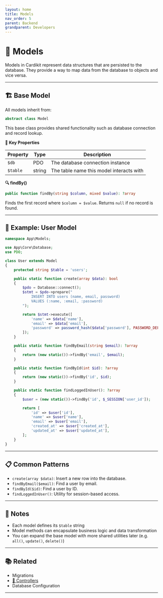 ```yaml
---
layout: home
title: Models
nav_order: 5
parent: Backend
grandparent: Developers
---
```


# 🧩 Models

Models in Cardikit represent data structures that are persisted to the database. They provide a way to map data from the database to objects and vice versa.

---

## 🏗️ Base Model

All models inherit from:

```php
abstract class Model
```

This base class provides shared functionality such as database connection and record lookup.

**🔌 Key Properties**

| Property     | Type      | Description                                                           |
|-----------|--------------|--------------------------------------------------------|
| `$db`    | PDO | The database connection instance |
| `$table`    | string | The table name this model interacts with |

**🔍 findBy()**

```php
public function findBy(string $column, mixed $value): ?array
```

Finds the first record where `$column = $value`. Returns `null` if no record is found.

---

## 👤 Example: User Model

```php
namespace App\Models;

use App\Core\Database;
use PDO;

class User extends Model
{
    protected string $table = 'users';

    public static function create(array $data): bool
    {
        $pdo = Database::connect();
        $stmt = $pdo->prepare("
            INSERT INTO users (name, email, password)
            VALUES (:name, :email, :password)
        ");

        return $stmt->execute([
            'name' => $data['name'],
            'email' => $data['email'],
            'password' => password_hash($data['password'], PASSWORD_DEFAULT),
        ]);
    }

    public static function findByEmail(string $email): ?array
    {
        return (new static())->findBy('email', $email);
    }

    public static function findById(int $id): ?array
    {
        return (new static())->findBy('id', $id);
    }

    public static function findLoggedInUser(): ?array
    {
        $user = (new static())->findBy('id', $_SESSION['user_id']);

        return [
            'id' => $user['id'],
            'name' => $user['name'],
            'email' => $user['email'],
            'created_at' => $user['created_at'],
            'updated_at' => $user['updated_at'],
        ];
    }
}
```

---

## 📋 Common Patterns

- `create(array $data)`: Insert a new row into the database.
- `findByEmail($email)`: Find a user by email.
- `findById($id)`: Find a user by ID.
- `findLoggedInUser()`: Utility for session-based access.

---

## 🧠 Notes

- Each model defines its `$table` string
- Model methods can encapsulate business logic and data transformation
- You can expand the base model with more shared utilities later (e.g. `all()`, `update()`, `delete()`)

---

## 📚 Related

- Migrations
- [🚀 Controllers](./controllers.html)
- Database Configuration

---
